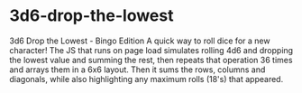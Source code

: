 # 3d6-drop-the-lowest
3d6 Drop the Lowest - Bingo Edition
A quick way to roll dice for a new character!
The JS that runs on page load simulates rolling 4d6 and dropping the lowest value and summing the rest, then repeats that operation 36 times and arrays them in a 6x6 layout. Then it sums the rows, columns and diagonals, while also highlighting any maximum rolls (18's) that appeared. 
